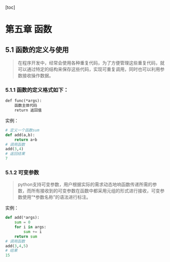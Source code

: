 [toc]

# 第五章 函数



## 5.1 函数的定义与使用

> 在程序开发中，经常会使用各种重复代码，为了方便管理这些重复代码，就可以通过特定的结构来保存这些代码，实现可重复调用，同时也可以利用参数接收操作数据。

### 5.1.1 函数的定义格式如下：

```reStructuredText
def func(*args):
    函数主体代码
    return 返回值
```

实例：

```python
# 定义一个函数sum
def add(a,b):
    return a+b
# 调用函数
add(3,4)
# 返回结果
7
```

### 5.1.2 可变参数

> python支持可变参数，用户根据实际的需求动态地响函数传递所需的参数，而所有接收到的可变参数在函数中都采用元组的形式进行接收，可变参数使用“*参数名称”的语法进行标注。

实例：

```python
def add(*args):
    sum = 0
    for i in args:
        sum += i
    return sum
# 调用函数
add(3,4,5)
# 结果
15
```

